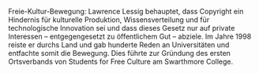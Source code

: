 Freie-Kultur-Bewegung: Lawrence Lessig behauptet, dass Copyright ein Hindernis für kulturelle Produktion, Wissensverteilung und für technologische Innovation sei und dass dieses Gesetz nur auf private Interessen – entgegengesetzt zu öffentlichem Gut – abziele. Im Jahre 1998 reiste er durchs Land und gab hunderte Reden an Universitäten und entfachte somit die Bewegung. Dies führte zur Gründung des ersten Ortsverbands von Students for Free Culture am Swarthmore College.
